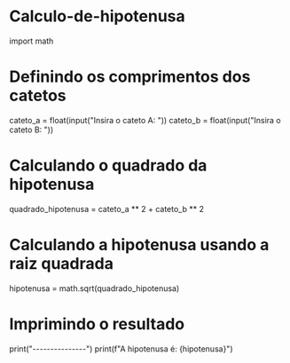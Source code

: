 # Calculo-de-hipotenusa
import math
# Definindo os comprimentos dos catetos
cateto_a = float(input("Insira o cateto A: "))
cateto_b = float(input("Insira o cateto B: "))
# Calculando o quadrado da hipotenusa
quadrado_hipotenusa = cateto_a ** 2 + cateto_b ** 2
# Calculando a hipotenusa usando a raiz quadrada
hipotenusa = math.sqrt(quadrado_hipotenusa)
# Imprimindo o resultado
print("---------------")
print(f"A hipotenusa é: {hipotenusa}")
